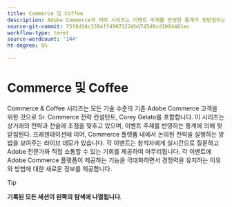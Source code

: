 ```yaml
---
title: Commerce 및 Coffee
description: Adobe Commerce과 커피 시리즈는 이벤트 주제를 반영한 통계가 뒷받침되는 상거래 전략과 전술에 초점을 맞춥니다.
source-git-commit: 75f8d18c3394ff4997322db4745d8cd1004481ec
workflow-type: tm+mt
source-wordcount: '144'
ht-degree: 0%

---
```


# Commerce 및 Coffee

Commerce &amp; Coffee 시리즈는 모든 기술 수준의 기존 Adobe Commerce 고객을 위한 것으로 Sr. Commerce 전략 컨설턴트, Corey Gelato를 포함합니다. 이 시리즈는 상거래의 전략과 전술에 초점을 맞추고 있으며, 이벤트 주제를 반영하는 통계에 의해 뒷받침된다. 프레젠테이션에 이어, Commerce 플랫폼 내에서 논의된 전략을 실행하는 방법을 보여주는 라이브 데모가 있습니다. 각 이벤트는 참석자에게 실시간으로 질문하고 Adobe 전문가와 직접 소통할 수 있는 기회를 제공하여 마무리됩니다. 각 이벤트에 Adobe Commerce 플랫폼이 제공하는 기능을 극대화하면서 경쟁력을 유지하는 이유와 방법에 대한 새로운 정보를 제공합니다.

<!--
## What's New

<table>
<tr>
  <td>
    <a href="https://experienceleague.adobe.com/docs/events/apac-commerce-recordings/2022/analysis-tool.html">
      <img alt="Adobe Commerce Site Wide Analysis Tool" src="./assets/analysis-tool.png" />
    </a>
     <div>
      <a href="https://experienceleague.adobe.com/docs/events/apac-commerce-recordings/2022/analysis-tool.html">
        <strong>Adobe Commerce Site Wide Analysis Tool</strong>
      </a>
    </div>
    <p>
    <em>This webinar is ideal for merchants who want to get real-time access to all system insights, proactive steps to resolve any Adobe Commerce site problems and monitor overall site health.</em>
    <p>
  </td>
  <td>
    <a href="https://experienceleague.adobe.com/docs/events/apac-commerce-recordings/2022/new-relic.html">
      <img alt="New Relic Masterclass" src="./assets/new-relic.png" />
    </a>
     <div>
      <a href="https://experienceleague.adobe.com/docs/events/apac-commerce-recordings/2022/new-relic.html">
        <strong>New Relic Masterclass</strong>
      </a>
    </div>
    <p>
    <em>Join this webinar to learn how to take control of your infrastructure with New Relic. Approach your next campaign with absolute confidence by accessing and understanding your infrastructure data.</em>
    <p>
  </td>  
  <td>
    <a href="https://experienceleague.adobe.com/docs/events/apac-commerce-recordings/2022/upgrade.html">
      <img alt="Benefits of upgrading to Adobe Commerce 2.4.4" src="./assets/upgrade.png" />
    </a>
     <div>
      <a href="https://experienceleague.adobe.com/docs/events/apac-commerce-recordings/2022/upgrade.html">
        <strong>Benefits of upgrading to Adobe Commerce 2.4.4</strong>
      </a>
    </div>
    <p>
    <em>The latest Adobe Commerce release marks a step forward in commerce capabilities, security and performance. Join this webinar to find out how to plan and execute a smooth upgrade to take advantage of the latest improvements.</em>
    <p>
  </td>
</tr>
</table>
-->

>[!TIP]
>
>**기록된 모든 세션이 왼쪽의 탐색에 나열됩니다**.
